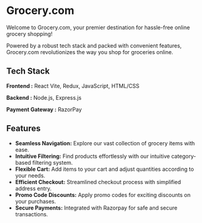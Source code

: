 
# Grocery.com


Welcome to Grocery.com, your premier destination for hassle-free online grocery shopping! 

Powered by a robust tech stack and packed with convenient features, Grocery.com revolutionizes the way you shop for groceries online.


## Tech Stack

**Frontend :** React Vite, Redux, JavaScript, HTML/CSS

**Backend :** Node.js, Express.js

**Payment Gateway :** RazorPay


## Features

- **Seamless Navigation:** Explore our vast collection of grocery items with ease.
- **Intuitive Filtering:** Find products effortlessly with our intuitive category-based filtering system.
- **Flexible Cart:** Add items to your cart and adjust quantities according to your needs.
- **Efficient Checkout:** Streamlined checkout process with simplified address entry.
- **Promo Code Discounts:** Apply promo codes for exciting discounts on your purchases.
- **Secure Payments:** Integrated with Razorpay for safe and secure transactions.


